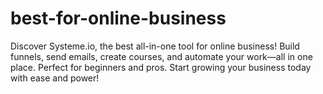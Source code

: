 # best-for-online-business
Discover Systeme.io, the best all-in-one tool for online business! Build funnels, send emails, create courses, and automate your work—all in one place. Perfect for beginners and pros. Start growing your business today with ease and power!
